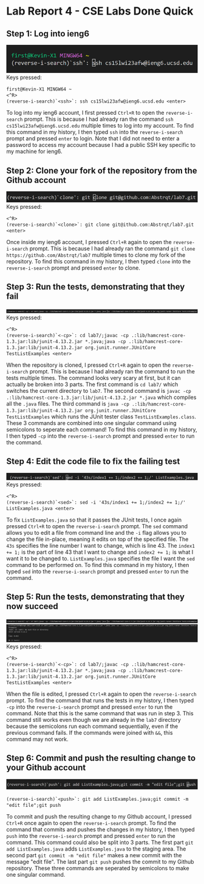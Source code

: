 # Lab Report 4 - CSE Labs Done Quick

## Step 1: Log into ieng6
![ssh](../images/ssh.png)
Keys pressed:
```console
first@Kevin-X1 MINGW64 ~
<^R>
(reverse-i-search)`<ssh>`: ssh cs15lwi23afw@ieng6.ucsd.edu <enter>
```
To log into my ieng6 account, I first pressed `Ctrl+R` to open the `reverse-i-search` prompt. This is because I had already ran the command `ssh cs15lwi23afw@ieng6.ucsd.edu` multiple times to log into my account. To find this command in my history, I then typed `ssh` into the `reverse-i-search` prompt and pressed `enter` to login. Note that I did not need to enter a password to access my account because I had a public SSH key specific to my machine for ieng6.

## Step 2: Clone your fork of the repository from the Github account
![clone](../images/clone.png)
Keys pressed:
```console
<^R>
(reverse-i-search)`<clone>`: git clone git@ithub.com:Abstrqt/lab7.git <enter>
```
Once inside my ieng6 account, I pressed `Ctrl+R` again to open the `reverse-i-search` prompt. This is because I had already ran the command `git clone https://github.com/Abstrqt/lab7` multiple times to clone my fork of the repository. To find this command in my history, I then typed `clone` into the `reverse-i-search` prompt and pressed `enter` to clone. 

## Step 3: Run the tests, demonstrating that they fail
![run-tests](../images/runtests.png)
Keys pressed:
```console
<^R>
(reverse-i-search)`<-cp>`: cd lab7/;javac -cp .:lib/hamcrest-core-1.3.jar:lib/junit-4.13.2.jar *.java;java -cp .:lib/hamcrest-core-1.3.jar:lib/junit-4.13.2.jar org.junit.runner.JUnitCore TestListExamples <enter>
```
When the repository is cloned, I pressed `Ctrl+R` again to open the `reverse-i-search` prompt. This is because I had already ran the command to run the tests multiple times. The command looks very scary at first, but it can actually be broken into 3 parts. The first command is `cd lab7/` which switches the current directory to `lab7`. The second command is `javac -cp .:lib/hamcrest-core-1.3.jar:lib/junit-4.13.2.jar *.java` which compiles all the `.java` files. The third command is `java -cp .:lib/hamcrest-core-1.3.jar:lib/junit-4.13.2.jar org.junit.runner.JUnitCore TestListExamples` which runs the JUnit tester class `TestListExamples.class`. These 3 commands are combined into one singular command using semicolons to seperate each command! To find this command in my history, I then typed `-cp` into the `reverse-i-search` prompt and pressed `enter` to run the command.

## Step 4: Edit the code file to fix the failing test
![sed](../images/sed.png)
Keys pressed:
```console
<^R>
(reverse-i-search)`<sed>`: sed -i '43s/index1 += 1;/index2 += 1;/'  ListExamples.java <enter>
```
To fix `ListExamples.java` so that it passes the JUnit tests, I once again pressed `Ctrl+R` to open the `reverse-i-search` prompt. The `sed` command allows you to edit a file from command line and the `-i` flag allows you to change the file in-place, meaning it edits on top of the specified file. The `43s` specifies the line number I want to change, which is line 43. The `index1 += 1;` is the part of line 43 that I want to change and `index2 += 1;` is what I want it to be changed to. `ListExamples.java` specifies the file I want the `sed` command to be performed on. To find this command in my history, I then typed `sed` into the `reverse-i-search` prompt and pressed `enter` to run the command. 

## Step 5: Run the tests, demonstrating that they now succeed
![run-tests1](../images/runtests.png)
![run-tests2](../images/runtests2.png)
Keys pressed:
```console
<^R>
(reverse-i-search)`<-cp>`: cd lab7/;javac -cp .:lib/hamcrest-core-1.3.jar:lib/junit-4.13.2.jar *.java;java -cp .:lib/hamcrest-core-1.3.jar:lib/junit-4.13.2.jar org.junit.runner.JUnitCore TestListExamples <enter>
```
When the file is edited, I pressed `Ctrl+R` again to open the `reverse-i-search` prompt. To find the command that runs the tests in my history, I then typed `-cp` into the `reverse-i-search` prompt and pressed `enter` to run the command. Note that this is the same command that was run in step 3. This command still works even though we are already in the `lab7` directory because the semicolons run each command sequentially, even if the previous command fails. If the commands were joined with `&&`, this command may not work. 

## Step 6: Commit and push the resulting change to your Github account 
![commit+push](../images/commit-push.png)
```console
(reverse-i-search)`<push>`: git add ListExamples.java;git commit -m "edit file";git push
```
To commit and push the resulting change to my Github account, I pressed `Ctrl+R` once again to open the `reverse-i-search` prompt. To find the command that commits and pushes the changes in my history, I then typed `push` into the `reverse-i-search` prompt and pressed `enter` to run the command. This command could also be split into 3 parts. The first part `git add ListExamples.java` adds `ListExamples.java` to the staging area. The second part `git commit -m "edit file"` makes a new commit with the message "edit file". The last part `git push` pushes the commit to my Github repository. These three commands are seperated by semicolons to make one singular command.